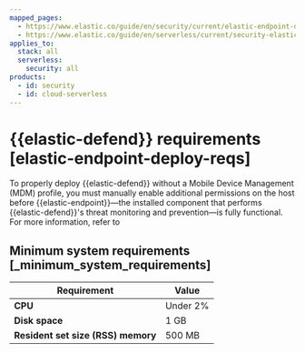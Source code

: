 ```yaml
---
mapped_pages:
  - https://www.elastic.co/guide/en/security/current/elastic-endpoint-deploy-reqs.html
  - https://www.elastic.co/guide/en/serverless/current/security-elastic-endpoint-deploy-reqs.html
applies_to:
  stack: all
  serverless:
    security: all
products:
  - id: security
  - id: cloud-serverless
---
```


# {{elastic-defend}} requirements [elastic-endpoint-deploy-reqs]

To properly deploy {{elastic-defend}} without a Mobile Device Management (MDM) profile, you must manually enable additional permissions on the host before {{elastic-endpoint}}—the installed component that performs {{elastic-defend}}'s threat monitoring and prevention—is fully functional. For more information, refer to [](enable-access-for-macos.md)


## Minimum system requirements [_minimum_system_requirements]

| Requirement | Value |
| --- | --- |
| **CPU** | Under 2% |
| **Disk space** | 1 GB |
| **Resident set size (RSS) memory** | 500 MB |

